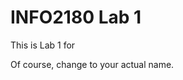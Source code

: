 # INFO2180 Lab 1 
 
This is Lab 1 for <Your Name> 
 
Of course, change <Your Name> to your actual name. 